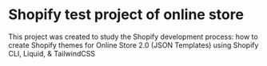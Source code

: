 # Shopify test project of online store

This project was created to study the Shopify development process: how to create Shopify themes for Online Store 2.0 (JSON Templates) using Shopify CLI, Liquid, & TailwindCSS

